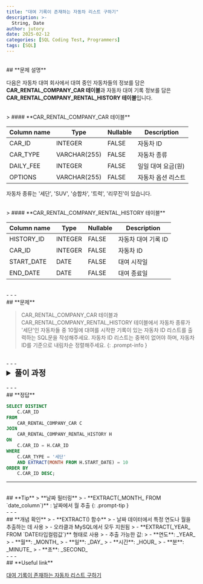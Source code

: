 ```yaml
---
title: "대여 기록이 존재하는 자동차 리스트 구하기"
description: >-
  String, Date
author: jutory
date: 2025-02-12
categories: [SQL Coding Test, Programmers]
tags: [SQL]
---
```

<br>
## **문제 설명**

다음은 자동차 대여 회사에서 대여 중인 자동차들의 정보를 담은 **CAR_RENTAL_COMPANY_CAR 테이블**과 자동차 대여 기록 정보를 담은 **CAR_RENTAL_COMPANY_RENTAL_HISTORY 테이블**입니다.

<br>
> #### **CAR_RENTAL_COMPANY_CAR 테이블**

| Column name   | Type         | Nullable | Description         |
|---------------|--------------|----------|---------------------|
| CAR_ID        | INTEGER      | FALSE    | 자동차 ID           |
| CAR_TYPE      | VARCHAR(255) | FALSE    | 자동차 종류         |
| DAILY_FEE     | INTEGER      | FALSE    | 일일 대여 요금(원)  |
| OPTIONS       | VARCHAR(255) | FALSE    | 자동차 옵션 리스트  |

자동차 종류는 '세단', 'SUV', '승합차', '트럭', '리무진'이 있습니다.

<br>
> #### **CAR_RENTAL_COMPANY_RENTAL_HISTORY 테이블**

| Column name   | Type    | Nullable | Description              |
|---------------|---------|----------|--------------------------|
| HISTORY_ID    | INTEGER | FALSE    | 자동차 대여 기록 ID      |
| CAR_ID        | INTEGER | FALSE    | 자동차 ID                |
| START_DATE    | DATE    | FALSE    | 대여 시작일              |
| END_DATE      | DATE    | FALSE    | 대여 종료일              |

<br>
- - -
<br>
## **문제**

> CAR_RENTAL_COMPANY_CAR 테이블과 CAR_RENTAL_COMPANY_RENTAL_HISTORY 테이블에서 자동차 종류가 '세단'인 자동차들 중 10월에 대여를 시작한 기록이 있는 자동차 ID 리스트를 출력하는 SQL문을 작성해주세요. 자동차 ID 리스트는 중복이 없어야 하며, 자동차 ID를 기준으로 내림차순 정렬해주세요.
{: .prompt-info }

<br>
- - -
<br>
<details>
  <summary style="font-size: 1.5em; font-weight: bold;">풀이 과정</summary>
<div markdown="1">

1. **JOIN을 통한 테이블 결합**  
   - 두 테이블을 **CAR_ID**를 기준으로 INNER JOIN

2. **필터링 조건 설정**  
   - WHERE 조건에서 자동차 종류가 '세단'인 경우만 선택
   - **`START_DATE`**가 10월인 데이터를 선택하기 위해 : **MONTH(`START_DATE`) = 10** 조건 사용

3. **결과 정렬**
   - 정렬 기준에 따라 **ORDER BY**로 결과 정렬
       - **`CAR_ID`** 기준으로 내림차순 정렬

4. **중복 제거**
   - 중복을 제거 위해 **DISTINCT**

* **_교훈_**  
   - 중복된 데이터가 포함된 테이블에서 고유한 결과를 얻고자 할 때 distinct 사용하여 정렬하자!!!

</div>
</details>

<br>
- - -
<br>
## **정답**

```sql
SELECT DISTINCT 
    C.CAR_ID
FROM 
    CAR_RENTAL_COMPANY_CAR C
JOIN 
    CAR_RENTAL_COMPANY_RENTAL_HISTORY H 
ON 
    C.CAR_ID = H.CAR_ID
WHERE 
    C.CAR_TYPE = '세단' 
    AND EXTRACT(MONTH FROM H.START_DATE) = 10
ORDER BY 
    C.CAR_ID DESC;
```

- - -
<br>
## **Tip**
> **날짜 필터링**
>    - **EXTRACT(_MONTH_ FROM `date_column`)** : 날짜에서 월 추출
{: .prompt-tip }

<br>
- - -
<br>
## **개념 확인**
> - **EXTRACT() 함수**
>    - 날짜 데이터에서 특정 연도나 월을 추출하는 데 사용
>    - 오라클과 MySQL에서 모두 지원됨
>    - **EXTRACT(_YEAR_  FROM `DATE타입컬럼값`)** 형태로 사용
>    - 추출 가능한 값:
>      - **연도**: _YEAR_
>      - **월**: _MONTH_
>      - **일**: _DAY_
>      - **시간**: _HOUR_
>      - **분**: _MINUTE_
>      - **초**: _SECOND_

<br>
- - -
<br>
## **Useful link**

[대여 기록이 존재하는 자동차 리스트 구하기](https://school.programmers.co.kr/learn/courses/30/lessons/157341)